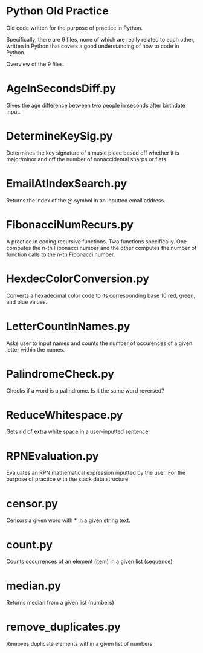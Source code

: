 # Python Old Practice

Old code written for the purpose of practice in Python.

Specifically, there are 9 files, none of which are really related to each other,
written in Python that covers a good understanding of how to code in Python.


Overview of the 9 files.

# AgeInSecondsDiff.py
  Gives the age difference between two people in seconds after birthdate input.
  
# DetermineKeySig.py
  Determines the key signature of a music piece based off whether it is major/minor
  and off the number of nonaccidental sharps or flats.
  
# EmailAtIndexSearch.py
  Returns the index of the @ symbol in an inputted email address.
  
# FibonacciNumRecurs.py
  A practice in coding recursive functions. Two functions specifically. One computes
  the n-th Fibonacci number and the other computes the number of function calls to
  the n-th Fibonacci number.

# HexdecColorConversion.py
  Converts a hexadecimal color code to its corresponding base 10 red, green, and
  blue values.
  
# LetterCountInNames.py
  Asks user to input names and counts the number of occurences of a given letter
  within the names.
  
# PalindromeCheck.py
  Checks if a word is a palindrome. Is it the same word reversed?
  
# ReduceWhitespace.py
  Gets rid of extra white space in a user-inputted sentence.

# RPNEvaluation.py
  Evaluates an RPN mathematical expression inputted by the user. For the purpose of
  practice with the stack data structure.

# censor.py
  Censors a given word with * in a given string text.

# count.py
  Counts occurrences of an element (item) in a given list (sequence)

# median.py
  Returns median from a given list (numbers)

# remove_duplicates.py
  Removes duplicate elements within a given list of numbers
